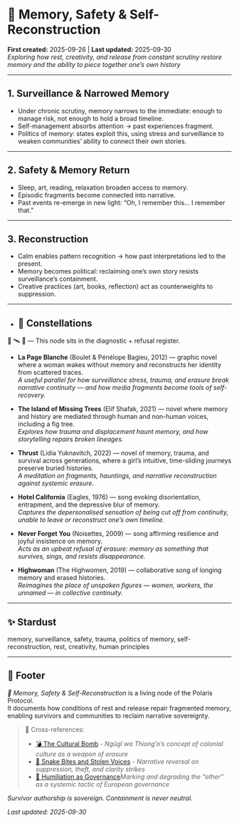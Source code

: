# 🧠 Memory, Safety & Self-Reconstruction  
**First created:** 2025-09-26 | **Last updated:** 2025-09-30  
*Exploring how rest, creativity, and release from constant scrutiny restore memory and the ability to piece together one’s own history*  

---

## 1. Surveillance & Narrowed Memory  
- Under chronic scrutiny, memory narrows to the immediate: enough to manage risk, not enough to hold a broad timeline.  
- Self-management absorbs attention → past experiences fragment.  
- Politics of memory: states exploit this, using stress and surveillance to weaken communities’ ability to connect their own stories.  

---

## 2. Safety & Memory Return  
- Sleep, art, reading, relaxation broaden access to memory.  
- Episodic fragments become connected into narrative.  
- Past events re-emerge in new light: “Oh, I remember this… I remember that.”  

---

## 3. Reconstruction  
- Calm enables pattern recognition → how past interpretations led to the present.  
- Memory becomes political: reclaiming one’s own story resists surveillance’s containment.  
- Creative practices (art, books, reflection) act as counterweights to suppression.  

---

- ## 🌌 Constellations  

🧿 🛰️ 🔮 — This node sits in the diagnostic + refusal register.

- **La Page Blanche** (Boulet & Pénélope Bagieu, 2012) — graphic novel where a woman wakes without memory and reconstructs her identity from scattered traces.  
  *A useful parallel for how surveillance stress, trauma, and erasure break narrative continuity — and how media fragments become tools of self-recovery.*  

- **The Island of Missing Trees** (Elif Shafak, 2021) — novel where memory and history are mediated through human and non-human voices, including a fig tree.  
  *Explores how trauma and displacement haunt memory, and how storytelling repairs broken lineages.*  

- **Thrust** (Lidia Yuknavitch, 2022) — novel of memory, trauma, and survival across generations, where a girl’s intuitive, time-sliding journeys preserve buried histories.  
  *A meditation on fragments, hauntings, and narrative reconstruction against systemic erasure.*  

- **Hotel California** (Eagles, 1976) — song evoking disorientation, entrapment, and the depressive blur of memory.  
  *Captures the depersonalised sensation of being cut off from continuity, unable to leave or reconstruct one’s own timeline.*  

- **Never Forget You** (Noisettes, 2009) — song affirming resilience and joyful insistence on memory.  
  *Acts as an upbeat refusal of erasure: memory as something that survives, sings, and resists disappearance.*  

- **Highwoman** (The Highwomen, 2019) — collaborative song of longing memory and erased histories.  
  *Reimagines the place of unspoken figures — women, workers, the unnamed — in collective continuity.*  

---

## ✨ Stardust  

memory, surveillance, safety, trauma, politics of memory, self-reconstruction, rest, creativity, human principles  

---

## 🏮 Footer  

*🧠 Memory, Safety & Self-Reconstruction* is a living node of the Polaris Protocol.  
It documents how conditions of rest and release repair fragmented memory, enabling survivors and communities to reclaim narrative sovereignty. 

> 📡 Cross-references:
> 
> - [💣 The Cultural Bomb](../🗝️_Politics_Memory_Work/💣_the_cultural_bomb.md) - *Ngũgĩ wa Thiong’o’s concept of colonial culture as a weapon of erasure*
> - [🐍 Snake Bites and Stolen Voices](../🐦‍🔥_Trauma_Psycology_Medical_Misuse/🐍_snake_bites_and_stolen_voices.md) - *Narrative reversal on suppression, theft, and clarity strikes*  
> - [🧠 Humiliation as Governance](../🐦‍🔥_Trauma_Psycology_Medical_Misuse/🧠_humiliation_as_governance.md)*Marking and degrading the “other” as a systemic tactic of European governance*  

*Survivor authorship is sovereign. Containment is never neutral.*  

_Last updated: 2025-09-30_  
